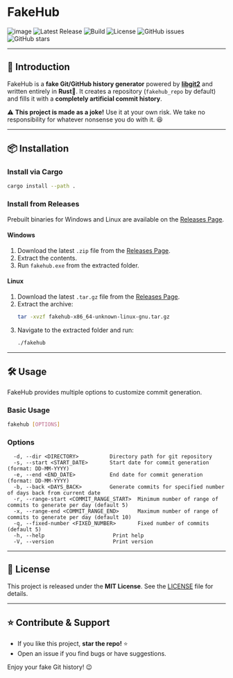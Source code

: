 # FakeHub
![image](https://github.com/user-attachments/assets/843a70ee-3110-4d78-8b41-e4d74b67d176)
![Latest Release](https://img.shields.io/github/v/release/lordofwizard/fakehub?style=flat)
![Build](https://img.shields.io/github/actions/workflow/status/lordofwizard/fakehub/build_test.yml?branch=main&style=flat)
![License](https://img.shields.io/github/license/lordofwizard/fakehub?style=flat)
![GitHub issues](https://img.shields.io/github/issues/lordofwizard/fakehub?style=flat)
![GitHub stars](https://img.shields.io/github/stars/lordofwizard/fakehub?style=flat)

---

## 🚀 Introduction
FakeHub is a **fake Git/GitHub history generator** powered by [**libgit2**](https://libgit2.org/) and written entirely in **Rust**🦀. It creates a repository (`fakehub_repo` by default) and fills it with a **completely artificial commit history**.

⚠ **This project is made as a joke!** Use it at your own risk. We take no responsibility for whatever nonsense you do with it. 😆

---

## 📦 Installation

### Install via Cargo
```sh
cargo install --path .
```

### Install from Releases
Prebuilt binaries for Windows and Linux are available on the [Releases Page](https://github.com/lordofwizard/fakehub/releases).

#### **Windows**
1. Download the latest `.zip` file from the [Releases Page](https://github.com/lordofwizard/fakehub/releases).
2. Extract the contents.
3. Run `fakehub.exe` from the extracted folder.

#### **Linux**
1. Download the latest `.tar.gz` file from the [Releases Page](https://github.com/lordofwizard/fakehub/releases).
2. Extract the archive:
   ```sh
   tar -xvzf fakehub-x86_64-unknown-linux-gnu.tar.gz
   ```
3. Navigate to the extracted folder and run:
   ```sh
   ./fakehub
   ```

---

## 🛠 Usage

FakeHub provides multiple options to customize commit generation.

### **Basic Usage**
```sh
fakehub [OPTIONS]
```

### **Options**
```
  -d, --dir <DIRECTORY>          Directory path for git repository
  -s, --start <START_DATE>       Start date for commit generation (format: DD-MM-YYYY)
  -e, --end <END_DATE>           End date for commit generation (format: DD-MM-YYYY)
  -b, --back <DAYS_BACK>         Generate commits for specified number of days back from current date
  -r, --range-start <COMMIT_RANGE_START>  Minimum number of range of commits to generate per day (default 5)
  -x, --range-end <COMMIT_RANGE_END>      Maximum number of range of commits to generate per day (default 10)
  -q, --fixed-number <FIXED_NUMBER>       Fixed number of commits (default 5)
  -h, --help                      Print help
  -V, --version                   Print version
```

---

## 📜 License
This project is released under the **MIT License**. See the [LICENSE](LICENSE) file for details.

---

## ⭐ Contribute & Support
- If you like this project, **star the repo!** ⭐
- Open an issue if you find bugs or have suggestions.

Enjoy your fake Git history! 😉

